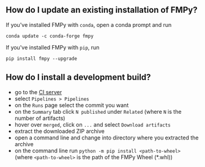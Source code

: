 ## How do I update an existing installation of FMPy?

If you've installed FMPy with `conda`, open a conda prompt and run

```
conda update -c conda-forge fmpy
```

If you've installed FMPy with `pip`, run

```
pip install fmpy --upgrade
```

## How do I install a development build?

- go to the [CI server](https://dev.azure.com/CATIA-Systems/FMPy/)
- select `Pipelines > Pipelines`
- on the `Runs` page select the commit you want
- on the `Summary` tab click `N published` under `Related` (where `N` is the number of artifacts)
- hover over `merged`, click on `...` and select `Download artifacts`
- extract the downloaded ZIP archive
- open a command line and change into directory where you extracted the archive
- on the command line run `python -m pip install <path-to-wheel>` (where `<path-to-wheel>` is the path of the FMPy Wheel (*.whl))
